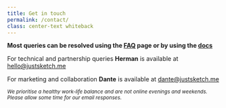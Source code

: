 ```yaml
---
title: Get in touch
permalink: /contact/
class: center-text whiteback
---
```


**Most queries can be resolved using the [FAQ](/faq/) page or by using the [docs](/docs)**

For technical and partnership queries **Herman** is available at [hello@justsketch.me](mailto:hello@justsketch.me)

For marketing and collaboration **Dante** is available at [dante@justsketch.me](mailto:dante@justsketch.me)


<small><i>We prioritise a healthy work-life balance and are not online evenings and weekends. Please allow some time for our email responses.</i></small>